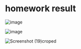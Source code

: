 # homework result

![image](https://user-images.githubusercontent.com/108916244/178377448-3df8d345-ef28-4110-b745-2acc72a86d11.png)

![image](https://user-images.githubusercontent.com/108916244/178377535-c003aa9b-cae4-4124-97f8-4eaa7bf4c475.png)


![Screenshot (19)croped](https://user-images.githubusercontent.com/108916244/178660534-dbf2cb98-cebe-4dfc-b61b-2bc9ac030668.png)
